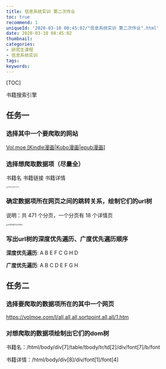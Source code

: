 ```yaml
---
title: 信息系统实训 第二次作业
toc: true
recommend: 1
uniqueId: '2020-03-10 00:45:02/"信息系统实训 第二次作业".html'
date: 2020-03-10 08:45:02
thumbnail:
categories:
- 研究生课程
- 信息系统实训
tags:
keywords:
---
```


[TOC]

<!--more-->

书籍搜索引擎

## 任务一

### 选择其中一个要爬取的网站

[Vol.moe [Kindle漫画|Kobo漫画|epub漫画]](https://volmoe.com/)

### 选择想爬取数据项（尽量全）

书籍名 书籍链接 书籍详情

<img src="https://i.loli.net/2020/03/10/37r9Qo1dtHCmxLS.png" alt="37r9Qo1dtHCmxLS" style="zoom: 25%;" />

### 确定数据项所在网页之间的跳转关系，绘制它们的url树

说明：共 471 个分页，一个分页有 18 个详情页

<img src="https://i.loli.net/2020/03/10/e1DENgTSL2FBsiv.png" alt="e1DENgTSL2FBsiv" style="zoom: 33%;" />

### 写出url树的深度优先遍历、广度优先遍历顺序

**深度优先遍历**: A B E F C G H D

**广度优先遍历**: A B C D E F G H

## 任务二

### 选择要爬取的数据项所在的其中一个网页

https://volmoe.com/l/all,all,all,sortpoint,all,all/1.htm

### 对想爬取的数据项绘制出它们的dom树

书籍名：/html/body/div[7]/table/tbody/tr/td[2]/div/font[7]/b/font

书籍详情：/html/body/div[8]/div/font[1]/font[4]

